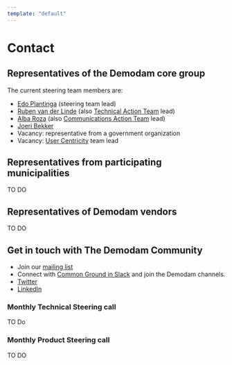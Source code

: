 ```yaml
---
template: "default"
---
```


# Contact

## Representatives of the Demodam core group

The current steering team members are:
* [Edo Plantinga](https://www.linkedin.com/in/edoplantinga/)  (steering team lead)
* [Ruben van der Linde](https://www.linkedin.com/in/rubenlinde) (also [Technical Action Team](https://github.com/demodam/demodam.org/blob/develop/CONTRIBUTING.MD#technical-action-team) lead)
* [Alba Roza](https://www.linkedin.com/in/albaroza) (also [Communications Action Team](https://github.com/demodam/demodam.org/blob/develop/CONTRIBUTING.MD#communications-action-team) lead) 
* [Joeri Bekker](https://www.linkedin.com/in/joeribekker/)
* Vacancy: representative from a government organization
* Vacancy: [User Centricity](https://github.com/demodam/demodam.org/blob/develop/CONTRIBUTING.MD#user-centricity-action-team) team lead

## Representatives from participating municipalities

TO DO

## Representatives of Demodam vendors

TO DO

## Get in touch with The Demodam Community

- Join our [mailing list](https://lists.publiccode.net/mailman/postorius/lists/demodam-discuss.lists.publiccode.net/)
- Connect with [Common Ground in Slack](https://join.slack.com/t/samenorganiseren/shared_invite/zt-dex1d7sk-wy11sKYWCF0qQYjJHSMW5Q) and join the Demodam channels.
- [Twitter](https://twitter.com/Demodam_cg)
- [LinkedIn](https://www.linkedin.com/company/demodam)

### Monthly Technical Steering call

TO Do

### Monthly Product Steering call

TO DO
